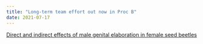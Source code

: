```yaml
---
title: "Long-term team effort out now in Proc B"
date: 2021-07-17
---
```


[Direct and indirect effects of male genital elaboration in female seed beetles](https://royalsocietypublishing.org/doi/abs/10.1098/rspb.2021.1068)
